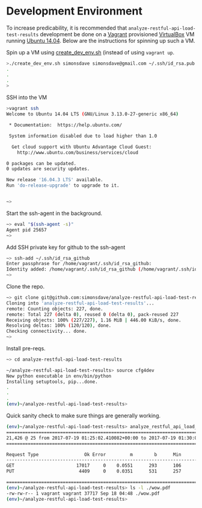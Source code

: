 # Development Environment

To increase predicability, it is recommended
that ```analyze-restful-api-load-test-results```
 development be done on a [Vagrant](http://www.vagrantup.com/) provisioned
[VirtualBox](https://www.virtualbox.org/)
VM running [Ubuntu 14.04](http://releases.ubuntu.com/14.04/).
Below are the instructions for spinning up such a VM.

Spin up a VM using [create_dev_env.sh](create_dev_env.sh)
(instead of using ```vagrant up```.

```bash
>./create_dev_env.sh simonsdave simonsdave@gmail.com ~/.ssh/id_rsa.pub ~/.ssh/id_rsa
.
.
.
>
```

SSH into the VM

```bash
>vagrant ssh
Welcome to Ubuntu 14.04 LTS (GNU/Linux 3.13.0-27-generic x86_64)

 * Documentation:  https://help.ubuntu.com/

 System information disabled due to load higher than 1.0

  Get cloud support with Ubuntu Advantage Cloud Guest:
    http://www.ubuntu.com/business/services/cloud

0 packages can be updated.
0 updates are security updates.

New release '16.04.3 LTS' available.
Run 'do-release-upgrade' to upgrade to it.


~>
```

Start the ssh-agent in the background.

```bash
~> eval "$(ssh-agent -s)"
Agent pid 25657
~>
```

Add SSH private key for github to the ssh-agent

```bash
~> ssh-add ~/.ssh/id_rsa_github
Enter passphrase for /home/vagrant/.ssh/id_rsa_github:
Identity added: /home/vagrant/.ssh/id_rsa_github (/home/vagrant/.ssh/id_rsa_github)
~>
```

Clone the repo.

```bash
~> git clone git@github.com:simonsdave/analyze-restful-api-load-test-results.git
Cloning into 'analyze-restful-api-load-test-results'...
remote: Counting objects: 227, done.
remote: Total 227 (delta 0), reused 0 (delta 0), pack-reused 227
Receiving objects: 100% (227/227), 1.16 MiB | 446.00 KiB/s, done.
Resolving deltas: 100% (120/120), done.
Checking connectivity... done.
~>
```

Install pre-reqs.

```bash
~> cd analyze-restful-api-load-test-results
```

```bash
~/analyze-restful-api-load-test-results> source cfg4dev
New python executable in env/bin/python
Installing setuptools, pip...done.
.
.
.
(env)~/analyze-restful-api-load-test-results>
```

Quick sanity check to make sure things are generally working.

```bash
(env)~/analyze-restful-api-load-test-results> analyze_restful_api_load_test_results.sh --graphs=./wow.pdf < samples/001-input.tsv
=====================================================================================
21,426 @ 25 from 2017-07-19 01:25:02.410082+00:00 to 2017-07-19 01:30:02.245437+00:00
=====================================================================================

Request Type                 Ok Error         m        b      Min       50       95       99      Max
-----------------------------------------------------------------------------------------------------
GET                       17017     0    0.0551      293      106      290      432      509      842
PUT                        4409     0    0.0351      531      257      508      765     1131     1748

=====================================================================================
(env)~/analyze-restful-api-load-test-results> ls -l ./wow.pdf
-rw-rw-r-- 1 vagrant vagrant 37717 Sep 18 04:48 ./wow.pdf
(env)~/analyze-restful-api-load-test-results>
```
